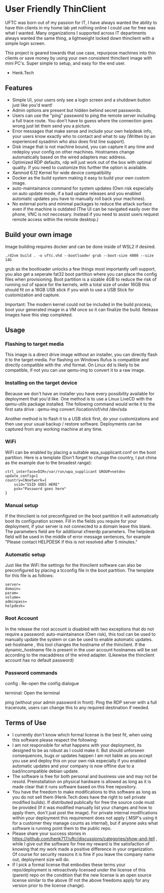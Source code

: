 # User Friendly ThinClient

UFTC was born out of my passion for IT, I have always wanted the ability to have thin clients in my home lab yet nothing online I could use for free was what I wanted.
Many organizations I supported across IT departments always wanted the same thing, a lightweight locked down thinclient with a simple login screen.

This project is geared towards that use case, repurpose machines into thin clients or save money by using your own consistent thinclient image with mini PC's.
Super simple to setup, and easy for the end user.

- Henk.Tech

## Features

- Simple UI, your users only see a login screen and a shutdown button just like you'd want!
- Admin options are present but hidden behind secret passwords.
- Users can use the "ping" password to ping the remote server including a full trace route. You don't have to guess where the connection goes wrong just let them send you a picture.
- Error messages that make sense and include your own helpdesk info, your users know exactly who to contact and what to say (Written by an experienced sysadmin who also does first line support).
- Disk image that is not machine bound, you can capture it any time and redeploy your config on other machines. Hostnames change automatically based on the wired adapters mac address.
- Optimized RDP defaults, rdp will just work out of the box with optimal quality. If you need to customize this further the option is available.
- Xanmod 6.12 Kernel for wide device compatibility
- Docker as the build system making it easy to build your own custom image.
- auto-maintainance command for system updates (Own risk especially on auto update mode, if a bad update releases and you enabled automatic updates you have to manually roll back your machines).
- No external ports and minimal packages to reduce the attack surface even if the machine is outdated (The UI can be navigated easily over the phone, VNC is not neccesary. Instead if you need to assist users request remote access within the remote desktop.)

## Build your own image

Image building requires docker and can be done inside of WSL2 if desired.

```
./d2vm build . -o uftc.vhd --bootloader grub --boot-size 4000 --size 14G 
```

grub as the bootloader unlocks a few things most importantly uefi support, you also get a seperate fat32 boot partition where you can place the config files when provisioning.
Boot partition is a sizable 4GB to reduce the risk of running out of space for the kernels, with a total size of under 16GB this should fit on a 16GB USB stick if you wish to use a USB Stick for customization and capture.

Important: The modern kernel could not be included in the build process, boot your generated image in a VM once so it can finalize the build. Release images have this step completed.

## Usage

### Flashing to target media

This image is a direct drive image without an installer, you can directly flash it to the target media.
For flashing on Windows Rufus is compatible and directly compatible with the .vhd format.
On Linux dd is likely to be compatible, if not you can use qemu-img to convert it to a raw image.

### Installing on the target device

Because we don't have an installer you have every possibility available for deployment that you'd like.
One method is to use a Linux LiveCD with the qemu-utils package installed.
The following command would write it to the first sata drive : qemu-img convert /location/of/vhd /dev/sda

Another method is to flash it to a USB stick first, do your customizations and then use your usual backup / restore software.
Deployments can be captured from any working machine at any time.

### WiFi

WiFi can be enabled by placing a suitable wpa_supplicant.conf on the boot partition.
Here is a template (Don't forget to change the country, I put china as the example due to the broadest range):

```
ctrl_interface=DIR=/var/run/wpa_supplicant GROUP=netdev
update_config=1
country=CNnetwork={
	ssid="SSID GOES HERE"
	psk="Password goes here"
}
```


### Manual setup

If the thinclient is not preconfigured on the boot partition it will automatically boot its configuration screen.
Fill in the fields you require for your deployment, if your server is not connected to a domain leave this blank.
The parameters field are for additional xfreerdp parameters.
The helpdesk field will be used in the middle of error message sentences, for example "Please contact HELPDESK if this is not resolved after 5 minutes."

### Automatic setup

Just like the WiFi the settings for the thinclient software can also be preconfigured by placing a tcconfig file in the boot partition.
The template for this file is as follows:

```
server=
domain=
param=
volume=
adminpass=
helpdesk=
```

### Root Account

In the release the root account is disabled with two exceptions that do not require a password:
auto-maintainance (Own risk), this tool can be used to manually update the system or can be used to enable automatic updates.
set-hostname , this tool changes the hostname of the thinclient. If the dynamic_hostname file is present in the user account hostnames will be set according to the macaddress of the wired adapter.
(Likewise the thinclient account has no default password)

### Password commands

config : Re-open the config dialogue

terminal: Open the terminal

ping (without your admin password in front): Ping the RDP server with a full traceroute, users can change this to any required destination if needed.


## Terms of Use
- I currently don't know which formal license is the best fit, when using this software please respect the following:
- I am not responsible for what happens with your deployment, its designed to be as robust as I could make it. But should unforseen consequences, bugs or updates happen I am not liable as you accept you use and deploy this on your own risk especially if you enabled automatic updates and your company is now offline due to a bad/incompatible debian update.
- The software is free for both personal and business use and may not be resold. Preinstallation on physical hardware is allowed as long as it is made clear that it runs software based on this free repository.
- You have the freedom to make modifications to this software as long as you do not sell them (Henk.Tech does have the right to sell private modified builds). If distributed publically for free the source code must be provided (If it was modified manually list your changes and how to apply them, don't just post the image). For private internal modifications within your deployment this requirement does not apply  ( MSP's using it for a customer they manage counts as internal), but if anyone asks what software is running point them to the public repo.
- Please share your success stories in https://github.com/henk717/uftc/discussions/categories/show-and-tell , while I give out the software for free my reward is the satisfaction of knowing that my work made a positive difference in your organization. Of course for security reasons it is fine if you leave the company name out, deployment size will do.
- If I pick a formal license that embodies these terms your repo/deployment is retroactively licensed under the license of this (parent) repo on the condition that the new license is an open source license similar to the above (If not the above freedoms apply for any version prior to the license change).
